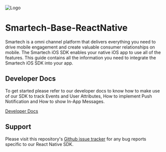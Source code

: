 
![Logo](https://netcorecloud.com/wp-content/themes/netcoretheme/assets/images/netcore-logo-main.svg)
# Smartech-Base-ReactNative

Smartech is a omni channel platform that delivers everything you need to drive mobile engagement and create valuable consumer relationships on mobile. The Smartech iOS SDK enables your native iOS app to use all of the features. This guide contains all the information you need to integrate the Smartech iOS SDK into your app.

## Developer Docs
To get started please refer to our developer docs to know how to make use of our SDK to track Events and User Attributes, How to implement Push Notification and How to show In-App Messages.

[Developer Docs](https://cedocs.netcorecloud.com/docs/react-native-modular-sdk-integration)

## Support
Please visit this repository's [Github issue tracker](https://github.com/NetcoreSolutions/Smartech-ReactNative-Modular/issues) for any bug reports specific to our React Native SDK.
